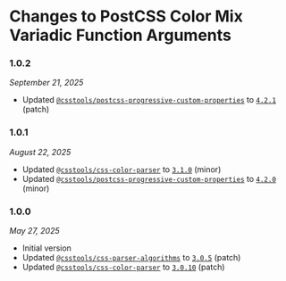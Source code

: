 # Changes to PostCSS Color Mix Variadic Function Arguments

### 1.0.2

_September 21, 2025_

- Updated [`@csstools/postcss-progressive-custom-properties`](https://github.com/csstools/postcss-plugins/tree/main/plugins/postcss-progressive-custom-properties) to [`4.2.1`](https://github.com/csstools/postcss-plugins/tree/main/plugins/postcss-progressive-custom-properties/CHANGELOG.md#421) (patch)

### 1.0.1

_August 22, 2025_

- Updated [`@csstools/css-color-parser`](https://github.com/csstools/postcss-plugins/tree/main/packages/css-color-parser) to [`3.1.0`](https://github.com/csstools/postcss-plugins/tree/main/packages/css-color-parser/CHANGELOG.md#310) (minor)
- Updated [`@csstools/postcss-progressive-custom-properties`](https://github.com/csstools/postcss-plugins/tree/main/plugins/postcss-progressive-custom-properties) to [`4.2.0`](https://github.com/csstools/postcss-plugins/tree/main/plugins/postcss-progressive-custom-properties/CHANGELOG.md#420) (minor)

### 1.0.0

_May 27, 2025_

- Initial version
- Updated [`@csstools/css-parser-algorithms`](https://github.com/csstools/postcss-plugins/tree/main/packages/css-parser-algorithms) to [`3.0.5`](https://github.com/csstools/postcss-plugins/tree/main/packages/css-parser-algorithms/CHANGELOG.md#305) (patch)
- Updated [`@csstools/css-color-parser`](https://github.com/csstools/postcss-plugins/tree/main/packages/css-color-parser) to [`3.0.10`](https://github.com/csstools/postcss-plugins/tree/main/packages/css-color-parser/CHANGELOG.md#3010) (patch)

